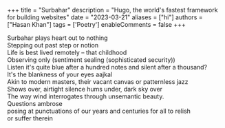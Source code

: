 +++
title = "Surbahar"
description = "Hugo, the world's fastest framework for building websites"
date = "2023-03-21"
aliases = ["hi"]
authors = ["Hasan Khan"]
tags = ['Poetry']
enableComments = false
+++

Surbahar plays heart out to nothing \
Stepping out past step or notion \
Life is best lived remotely – that childhood \
Observing only (sentiment sealing (sophisticated security)) \
Listen it's quite blue after a hundred notes and silent after a thousand? \
It's the blankness of your eyes aajkal \
Akin to modern masters, their vacant canvas or patternless jazz \
Shows over, airtight silence hums under, dark sky over \
The way wind interrogates through unsemantic beauty. \
Questions ambrose \
posing at punctuations of our years and centuries for all to relish \
or suffer therein 